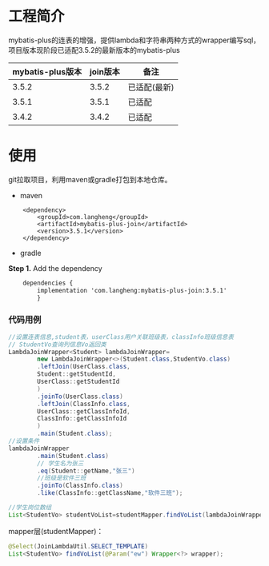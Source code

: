 # 工程简介

mybatis-plus的连表的增强，提供lambda和字符串两种方式的wrapper编写sql，项目版本现阶段已适配3.5.2的最新版本的mybatis-plus

| mybatis-plus版本 | join版本 | 备注      |
| -------------- | ------ | ------- |
| 3.5.2          | 3.5.2  | 已适配(最新) |
| 3.5.1          | 3.5.1  | 已适配     |
| 3.4.2          | 3.4.2  | 已适配     |

# 使用

git拉取项目，利用maven或gradle打包到本地仓库。

- maven

```markup
    <dependency>
        <groupId>com.langheng</groupId>
        <artifactId>mybatis-plus-join</artifactId>
        <version>3.5.1</version>
    </dependency>
```

- gradle

**Step 1.** Add the dependency

```xml
    dependencies {
        implementation 'com.langheng:mybatis-plus-join:3.5.1'
        }
```

### 代码用例

```java
//设置连表信息,student表，userClass用户关联班级表，classInfo班级信息表
// StudentVo查询列信息Vo返回类
LambdaJoinWrapper<Student> lambdaJoinWrapper=
        new LambdaJoinWrapper<>(Student.class,StudentVo.class)
        .leftJoin(UserClass.class,
        Student::getStudentId,
        UserClass::getStudentId
        )
        .joinTo(UserClass.class)
        .leftJoin(ClassInfo.class,
        UserClass::getClassInfoId,
        ClassInfo::getClassInfoId
        )
        .main(Student.class);
//设置条件  
lambdaJoinWrapper
        .main(Student.class)
        // 学生名为张三 
        .eq(Student::getName,"张三")
        //班级是软件三班
        .joinTo(ClassInfo.class)
        .like(ClassInfo::getClassName,"软件三班");

//学生岗位数组  
List<StudentVo> studentVoList=studentMapper.findVoList(lambdaJoinWrapper);
```

mapper层(studentMapper)：

```java
@Select(JoinLambdaUtil.SELECT_TEMPLATE)  
List<StudentVo> findVoList(@Param("ew") Wrapper<?> wrapper);
```
